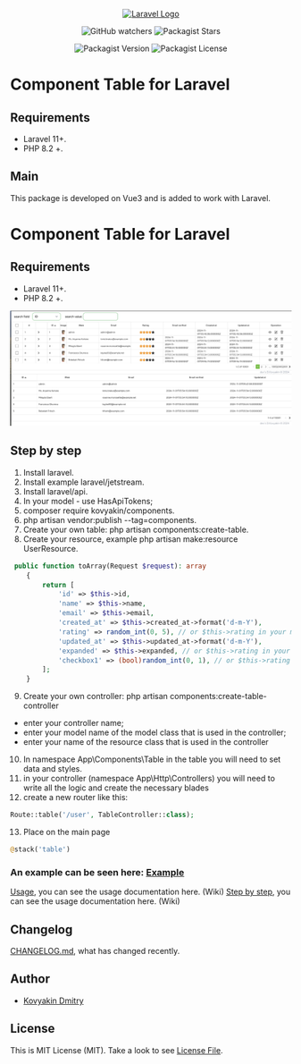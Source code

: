 

<p align="center"><a href="https://laravel.com" target="_blank"><img src="https://raw.githubusercontent.com/laravel/art/master/logo-lockup/5%20SVG/2%20CMYK/1%20Full%20Color/laravel-logolockup-cmyk-red.svg" width="400" alt="Laravel Logo"></a></p>

<p align="center">

<div style="text-align: center;">

![GitHub watchers](https://img.shields.io/github/watchers/kovyakin/components)
![Packagist Stars](https://img.shields.io/packagist/stars/kovyakin/components)

![Packagist Version](https://img.shields.io/packagist/v/kovyakin/components)
![Packagist License](https://img.shields.io/packagist/l/kovyakin/components)

</div>

# Component Table for Laravel

## Requirements
- Laravel 11+.
- PHP 8.2 +.

## Main
This package is developed on Vue3 
and is added to work with Laravel.

# Component Table for Laravel

## Requirements

- Laravel 11+.
- PHP 8.2 +.

<img src="https://github.com/kovyakin/components/blob/master/docs/images_table/1.png" alt="image">

## Step by step

1. Install laravel.
2. Install example laravel/jetstream.
3. Install laravel/api.
4. In your model -  use HasApiTokens;
5. composer require kovyakin/components.
6. php artisan vendor:publish --tag=components.
7. Create your own table: php artisan components:create-table.
8. Create your resource, example php artisan make:resource UserResource.
```php
 public function toArray(Request $request): array
    {
        return [
            'id' => $this->id,
            'name' => $this->name,
            'email' => $this->email,
            'created_at' => $this->created_at->format('d-m-Y'),
            'rating' => random_int(0, 5), // or $this->rating in your model attributes
            'updated_at' => $this->updated_at->format('d-m-Y'),
            'expanded' => $this->expanded, // or $this->rating in your model attributes
            'checkbox1' => (bool)random_int(0, 1), // or $this->rating in your model attributes
        ];
    }
```
9. Create your own controller: php artisan components:create-table-controller
  - enter your controller name;
  - enter your model name  of the model class that is used in the controller;
  - enter your name of the resource class that is used in the controller
10. In namespace App\Components\Table in the table you will need to set data and styles.
11. in your controller (namespace App\Http\Controllers) you will need to write all the logic and create the necessary blades
12. create a new router like this:

```php
Route::table('/user', TableController::class);
```

13. Place on the main page

```php
@stack('table')
```

### An example can be seen here: [Example](https://github.com/kovyakin/table)

[Usage](https://github.com/kovyakin/components/wiki), you can see the usage documentation here. (Wiki)
[Step by step](https://github.com/kovyakin/components/wiki/StepByStep), you can see the usage documentation here. (Wiki)
## Changelog

[CHANGELOG.md](CHANGELOG.md), what has changed recently.

## Author

- [Kovyakin Dmitry](https://github.com/kovyakin)

## License

This is MIT License (MIT). Take a look to see [License File](LICENSE.md).



